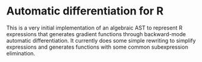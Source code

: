 # Automatic differentiation for R

This is a very initial implementation of an algebraic AST to represent
R expressions that generates gradient functions through backward-mode automatic
differentiation. It currently does some simple rewriting to simplify
expressions and generates functions with some common subexpression elimination.
